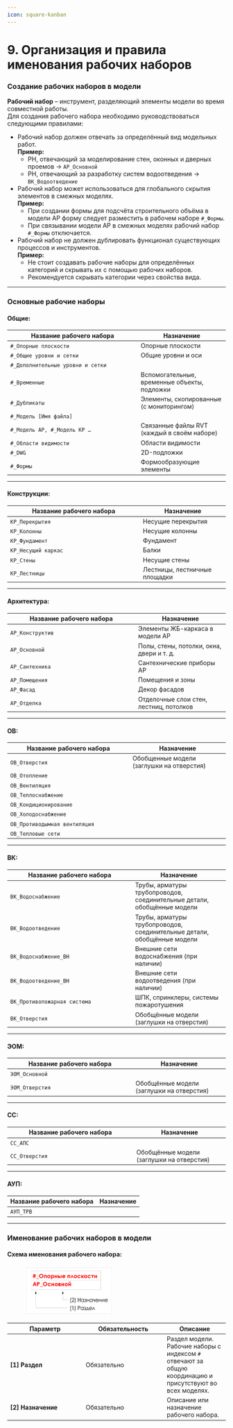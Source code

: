 ```yaml
---
icon: square-kanban
---
```


# 9. Организация и правила именования рабочих наборов

### Создание рабочих наборов в модели

**Рабочий набор** – инструмент, разделяющий элементы модели во время совместной работы.\
Для создания рабочего набора необходимо руководствоваться следующими правилами:

* Рабочий набор должен отвечать за определённый вид модельных работ.\
  **Пример:**
  * РН, отвечающий за моделирование стен, оконных и дверных проемов → `АР_Основной`
  * РН, отвечающий за разработку систем водоотведения → `ВК_Водоотведение`
* Рабочий набор может использоваться для глобального скрытия элементов в смежных моделях.\
  **Пример:**
  * При создании формы для подсчёта строительного объёма в модели АР форму следует разместить в рабочем наборе `#_Формы`.
  * При связывании модели АР в смежных моделях рабочий набор `#_Формы` отключается.
* Рабочий набор не должен дублировать функционал существующих процессов и инструментов.\
  **Пример:**
  * Не стоит создавать рабочие наборы для определённых категорий и скрывать их с помощью рабочих наборов.
  * Рекомендуется скрывать категории через свойства вида.

***

### Основные рабочие наборы

#### Общие:

<table><thead><tr><th width="287">Название рабочего набора</th><th>Назначение</th></tr></thead><tbody><tr><td><code>#_Опорные плоскости</code></td><td>Опорные плоскости</td></tr><tr><td><code>#_Общие уровни и сетки</code></td><td>Общие уровни и оси</td></tr><tr><td><code>#_Дополнительные уровни и сетки</code></td><td></td></tr><tr><td><code>#_Временные</code></td><td>Вспомогательные, временные объекты, подложки</td></tr><tr><td><code>#_Дубликаты</code></td><td>Элементы, скопированные (с мониторингом)</td></tr><tr><td><code>#_Модель [Имя файла]</code></td><td></td></tr><tr><td><code>#_Модель АР, #_Модель КР …</code></td><td>Связанные файлы RVT (каждый в своём наборе)</td></tr><tr><td><code>#_Области видимости</code></td><td>Области видимости</td></tr><tr><td><code>#_DWG</code></td><td>2D-подложки</td></tr><tr><td><code>#_Формы</code></td><td>Формообразующие элементы</td></tr></tbody></table>

***

#### Конструкции:

<table><thead><tr><th width="292">Название рабочего набора</th><th>Назначение</th></tr></thead><tbody><tr><td><code>КР_Перекрытия</code></td><td>Несущие перекрытия</td></tr><tr><td><code>КР_Колонны</code></td><td>Несущие колонны</td></tr><tr><td><code>КР_Фундамент</code></td><td>Фундамент</td></tr><tr><td><code>КР_Несущий каркас</code></td><td>Балки</td></tr><tr><td><code>КР_Стены</code></td><td>Несущие стены</td></tr><tr><td><code>КР_Лестницы</code></td><td>Лестницы, лестничные площадки</td></tr></tbody></table>

***

#### Архитектура:

<table><thead><tr><th width="281">Название рабочего набора</th><th>Назначение</th></tr></thead><tbody><tr><td><code>АР_Конструктив</code></td><td>Элементы ЖБ-каркаса в модели АР</td></tr><tr><td><code>АР_Основной</code></td><td>Полы, стены, потолки, окна, двери и т. д.</td></tr><tr><td><code>АР_Сантехника</code></td><td>Сантехнические приборы АР</td></tr><tr><td><code>АР_Помещения</code></td><td>Помещения и зоны</td></tr><tr><td><code>АР_Фасад</code></td><td>Декор фасадов</td></tr><tr><td><code>АР_Отделка</code></td><td>Отделочные слои стен, лестниц, потолков</td></tr></tbody></table>

***

#### ОВ:

<table><thead><tr><th width="268">Название рабочего набора</th><th>Назначение</th></tr></thead><tbody><tr><td><code>ОВ_Отверстия</code></td><td>Обобщенные модели (заглушки на отверстия)</td></tr><tr><td><code>ОВ_Отопление</code></td><td></td></tr><tr><td><code>ОВ_Вентиляция</code></td><td></td></tr><tr><td><code>ОВ_Теплоснабжение</code></td><td></td></tr><tr><td><code>ОВ_Кондиционирование</code></td><td></td></tr><tr><td><code>ОВ_Холодоснабжение</code></td><td></td></tr><tr><td><code>ОВ_Противодымная вентиляция</code></td><td></td></tr><tr><td><code>ОВ_Тепловые сети</code></td><td></td></tr></tbody></table>

***

#### ВК:

<table><thead><tr><th width="274">Название рабочего набора</th><th>Назначение</th></tr></thead><tbody><tr><td><code>ВК_Водоснабжение</code></td><td>Трубы, арматуры трубопроводов, соединительные детали, обобщённые модели</td></tr><tr><td><code>ВК_Водоотведение</code></td><td>Трубы, арматуры трубопроводов, соединительные детали, обобщённые модели</td></tr><tr><td><code>ВК_Водоснабжение_ВН</code></td><td>Внешние сети водоснабжения (при наличии)</td></tr><tr><td><code>ВК_Водоотведение_ВН</code></td><td>Внешние сети водоотведения (при наличии)</td></tr><tr><td><code>ВК_Противопожарная система</code></td><td>ШПК, спринклеры, системы пожаротушения</td></tr><tr><td><code>ВК_Отверстия</code></td><td>Обобщённые модели (заглушки на отверстия)</td></tr></tbody></table>

***

#### ЭОМ:

<table><thead><tr><th width="275">Название рабочего набора</th><th>Назначение</th></tr></thead><tbody><tr><td><code>ЭОМ_Основной</code></td><td></td></tr><tr><td><code>ЭОМ_Отверстия</code></td><td>Обобщённые модели (заглушки на отверстия)</td></tr></tbody></table>

***

#### СС:

<table><thead><tr><th width="277">Название рабочего набора</th><th>Назначение</th></tr></thead><tbody><tr><td><code>СС_АПС</code></td><td></td></tr><tr><td><code>СС_Отверстия</code></td><td>Обобщённые модели (заглушки на отверстия)</td></tr></tbody></table>

***

#### АУП:

| Название рабочего набора | Назначение |
| ------------------------ | ---------- |
| `АУП_ТРВ`                |            |

***

### Именование рабочих наборов в модели

#### Схема именования рабочего набора:

<div align="left"><figure><img src="../.gitbook/assets/image (7) (1).png" alt="" width="205"><figcaption></figcaption></figure></div>

<table><thead><tr><th width="160">Параметр</th><th width="173">Обязательность</th><th>Описание</th></tr></thead><tbody><tr><td><strong>[1] Раздел</strong></td><td>Обязательно</td><td>Раздел модели. Рабочие наборы с индексом <code>#</code> отвечают за общую координацию и присутствуют во всех моделях.</td></tr><tr><td><strong>[2] Назначение</strong></td><td>Обязательно</td><td>Описание или назначение рабочего набора.</td></tr></tbody></table>
